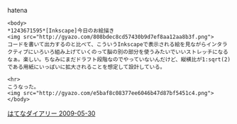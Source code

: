 
hatena

```
<body>
*1243671595*[Inkscape]今日のお絵描き
<img src="http://gyazo.com/808bdec8cd57430b9d7ef8aa12aa8b3f.png">
コードを書いて出力するのと比べて、こういうInkscapeで表示される絵を見ながらインタラクティブにいろいろ組み上げていくのって脳の別の部分を使うみたいでいいストレッチになるなぁ。楽しい。ちなみにまだドラフト段階なのでやっていないんだけど、縦横比が1:sqrt(2)である用紙にいっぱいに拡大されることを想定して設計している。

<hr>
こうなった。
<img src="http://gyazo.com/e5baf8c08377ee6046b47d87bf5451c4.png">
</body>
```


[はてなダイアリー 2009-05-30](https://nishiohirokazu.hatenadiary.org/archive/2009/05/30)